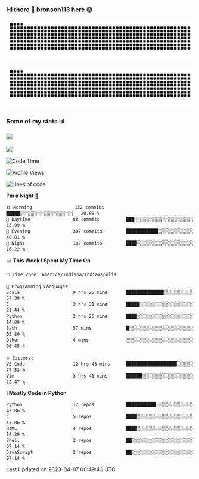 ### Hi there 👋 bronson113 here 🌞
<div align="center">

![GitHub Snake Light](https://raw.githubusercontent.com/bronson113/bronson113/snake/github-snake.svg#gh-light-mode-only)

![GitHub Snake dark](https://raw.githubusercontent.com/bronson113/bronson113/snake/github-snake-dark.svg#gh-dark-mode-only)

</div>

### Some of my stats 📊
![](https://github-readme-stats-sigma-five.vercel.app/api?username=bronson113&theme=transparent&show_icons=true)

![](https://github-readme-stats-sigma-five.vercel.app/api/top-langs/?username=bronson113&theme=transparent&layout=compact&card_width=445)



<!--START_SECTION:waka-->
![Code Time](http://img.shields.io/badge/Code%20Time-159%20hrs%2049%20mins-blue)

![Profile Views](http://img.shields.io/badge/Profile%20Views-1-blue)

![Lines of code](https://img.shields.io/badge/From%20Hello%20World%20I%27ve%20Written-7.0%20million%20lines%20of%20code-blue)

**I'm a Night 🦉** 

```text
🌞 Morning                132 commits         █████░░░░░░░░░░░░░░░░░░░░   20.99 % 
🌆 Daytime                88 commits          ███░░░░░░░░░░░░░░░░░░░░░░   13.99 % 
🌃 Evening                307 commits         ████████████░░░░░░░░░░░░░   48.81 % 
🌙 Night                  102 commits         ████░░░░░░░░░░░░░░░░░░░░░   16.22 % 
```


📊 **This Week I Spent My Time On** 

```text
🕑︎ Time Zone: America/Indiana/Indianapolis

💬 Programming Languages: 
Scala                    9 hrs 25 mins       ██████████████░░░░░░░░░░░   57.39 % 
C                        3 hrs 31 mins       █████░░░░░░░░░░░░░░░░░░░░   21.44 % 
Python                   2 hrs 26 mins       ████░░░░░░░░░░░░░░░░░░░░░   14.89 % 
Bash                     57 mins             █░░░░░░░░░░░░░░░░░░░░░░░░   05.80 % 
Other                    4 mins              ░░░░░░░░░░░░░░░░░░░░░░░░░   00.45 % 

🔥 Editors: 
VS Code                  12 hrs 43 mins      ███████████████████░░░░░░   77.53 % 
Vim                      3 hrs 41 mins       ██████░░░░░░░░░░░░░░░░░░░   22.47 % 
```

**I Mostly Code in Python** 

```text
Python                   12 repos            ███████████░░░░░░░░░░░░░░   42.86 % 
C                        5 repos             ████░░░░░░░░░░░░░░░░░░░░░   17.86 % 
HTML                     4 repos             ████░░░░░░░░░░░░░░░░░░░░░   14.29 % 
Shell                    2 repos             ██░░░░░░░░░░░░░░░░░░░░░░░   07.14 % 
JavaScript               2 repos             ██░░░░░░░░░░░░░░░░░░░░░░░   07.14 % 
```




 Last Updated on 2023-04-07 00:49:43 UTC
<!--END_SECTION:waka-->
